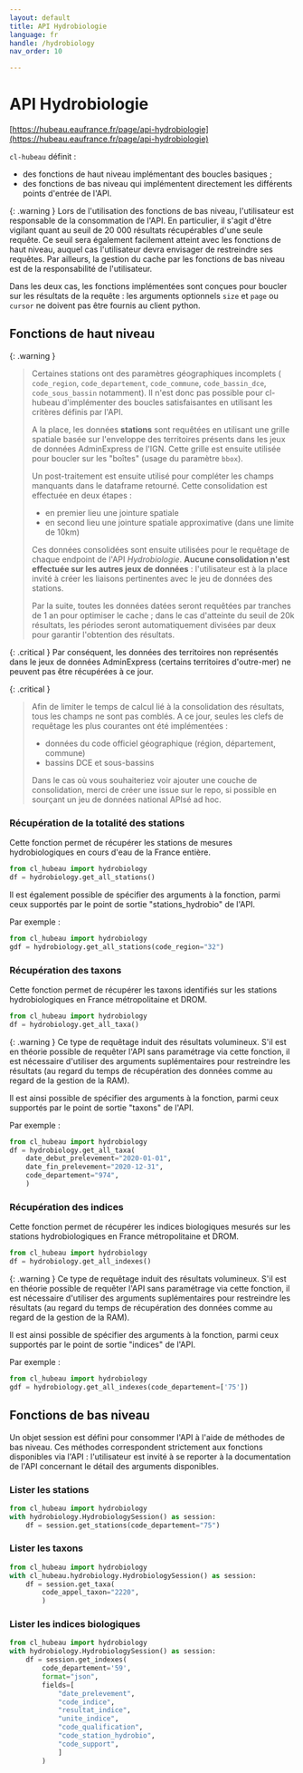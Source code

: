 ```yaml
---
layout: default
title: API Hydrobiologie
language: fr
handle: /hydrobiology
nav_order: 10

---
```

# API Hydrobiologie

[https://hubeau.eaufrance.fr/page/api-hydrobiologie](https://hubeau.eaufrance.fr/page/api-hydrobiologie)

`cl-hubeau` définit :

* des fonctions de haut niveau implémentant des boucles basiques ;
* des fonctions de bas niveau qui implémentent directement les différents points d'entrée de l'API.

{: .warning }
Lors de l'utilisation des fonctions de bas niveau, l'utilisateur est responsable
de la consommation de l'API. En particulier, il s'agit d'être vigilant quant au seuil
de 20 000 résultats récupérables d'une seule requête.
Ce seuil sera également facilement atteint avec les fonctions de haut niveau, auquel cas
l'utilisateur devra envisager de restreindre ses requêtes.
Par ailleurs, la gestion du cache par les fonctions de bas niveau est de la responsabilité
de l'utilisateur.

Dans les deux cas, les fonctions implémentées sont conçues pour boucler sur les résultats de la
requête : les arguments optionnels `size` et `page` ou `cursor` ne doivent pas être fournis
au client python.

## Fonctions de haut niveau

{: .warning }
> Certaines stations ont des paramètres géographiques incomplets (
> `code_region`, `code_departement`, `code_commune`, `code_bassin_dce`,
> `code_sous_bassin` notamment). Il n'est donc pas possible pour cl-hubeau
> d'implémenter des boucles satisfaisantes en utilisant les critères définis par
> l'API.
>
> A la place, les données **stations** sont requêtées en utilisant une grille
> spatiale basée sur l'enveloppe des territoires présents dans les jeux de
> données AdminExpress de l'IGN. Cette grille est ensuite utilisée pour boucler
> sur les "boîtes" (usage du paramètre `bbox`).
>
> Un post-traitement est ensuite utilisé pour compléter les champs manquants
> dans le dataframe retourné. Cette consolidation est effectuée en deux étapes :
>
> * en premier lieu une jointure spatiale
> * en second lieu une jointure spatiale approximative (dans une limite de 10km)
>
> Ces données consolidées sont ensuite utilisées pour le requêtage de chaque
> endpoint de l'API *Hydrobiologie*. **Aucune consolidation
> n'est effectuée sur les autres jeux de données** : l'utilisateur est à la place
> invité à créer les liaisons pertinentes avec le jeu de données des stations.
>
> Par la suite, toutes les données datées seront requêtées par tranches de
> 1 an pour optimiser le cache ; dans le cas d'atteinte du
> seuil de 20k résultats, les périodes seront automatiquement divisées par deux
> pour garantir l'obtention des résultats.

{: .critical }
Par conséquent, les données des territoires non représentés dans le jeux de
données AdminExpress (certains territoires d'outre-mer) ne peuvent pas être
récupérées à ce jour.

{: .critical }
> Afin de limiter le temps de calcul lié à la consolidation des résultats, tous
> les champs ne sont pas comblés. A ce jour, seules les clefs de requêtage les
> plus courantes ont été implémentées :
>
> * données du code officiel géographique (région, département, commune)
> * bassins DCE et sous-bassins
>
> Dans le cas où vous souhaiteriez voir ajouter une couche de consolidation,
> merci de créer une issue sur le repo, si possible en sourçant un jeu de
> données national APIsé ad hoc.


### Récupération de la totalité des stations

Cette fonction permet de récupérer les stations de mesures hydrobiologiques en
cours d'eau de la France entière.

```python
from cl_hubeau import hydrobiology
df = hydrobiology.get_all_stations()
```

Il est également possible de spécifier des arguments à la fonction, parmi ceux
supportés par le point de sortie "stations_hydrobio" de l'API.

Par exemple :
```python
from cl_hubeau import hydrobiology
gdf = hydrobiology.get_all_stations(code_region="32")
```

### Récupération des taxons

Cette fonction permet de récupérer les taxons identifiés sur les stations
hydrobiologiques en France métropolitaine et DROM.

```python
from cl_hubeau import hydrobiology
df = hydrobiology.get_all_taxa()
```

{: .warning }
Ce type de requêtage induit des résultats volumineux.
S'il est en théorie possible de requêter l'API sans paramétrage via cette
fonction, il est nécessaire d'utiliser des arguments suplémentaires
pour restreindre les résultats (au regard du temps de récupération des données
comme au regard de la gestion de la RAM).

Il est ainsi possible de spécifier des arguments à la fonction, parmi ceux supportés
par le point de sortie "taxons" de l'API.

Par exemple :

```python
from cl_hubeau import hydrobiology
df = hydrobiology.get_all_taxa(
    date_debut_prelevement="2020-01-01",
    date_fin_prelevement="2020-12-31",
    code_departement="974",
    )
```

### Récupération des indices

Cette fonction permet de récupérer les indices biologiques mesurés sur les
stations hydrobiologiques en France métropolitaine et DROM.

```python
from cl_hubeau import hydrobiology
df = hydrobiology.get_all_indexes()
```

{: .warning }
Ce type de requêtage induit des résultats volumineux.
S'il est en théorie possible de requêter l'API sans paramétrage via cette
fonction, il est nécessaire d'utiliser des arguments suplémentaires
pour restreindre les résultats (au regard du temps de récupération des données
comme au regard de la gestion de la RAM).

Il est ainsi possible de spécifier des arguments à la fonction, parmi ceux
supportés par le point de sortie "indices" de l'API.

Par exemple :

```python
from cl_hubeau import hydrobiology
gdf = hydrobiology.get_all_indexes(code_departement=['75'])
```



## Fonctions de bas niveau

Un objet session est défini pour consommer l'API à l'aide de méthodes de bas niveau.
Ces méthodes correspondent strictement aux fonctions disponibles via l'API : l'utilisateur
est invité à se reporter à la documentation de l'API concernant le détail des arguments
disponibles.

### Lister les stations

```python
from cl_hubeau import hydrobiology
with hydrobiology.HydrobiologySession() as session:
    df = session.get_stations(code_departement="75")
```

### Lister les taxons

```python
from cl_hubeau import hydrobiology
with cl_hubeau.hydrobiology.HydrobiologySession() as session:
    df = session.get_taxa(
        code_appel_taxon="2220",
        )

```

### Lister les indices biologiques

```python
from cl_hubeau import hydrobiology
with hydrobiology.HydrobiologySession() as session:
    df = session.get_indexes(
        code_departement='59',
        format="json",
        fields=[
            "date_prelevement",
            "code_indice",
            "resultat_indice",
            "unite_indice",
            "code_qualification",
            "code_station_hydrobio",
            "code_support",
            ]
        )
```

